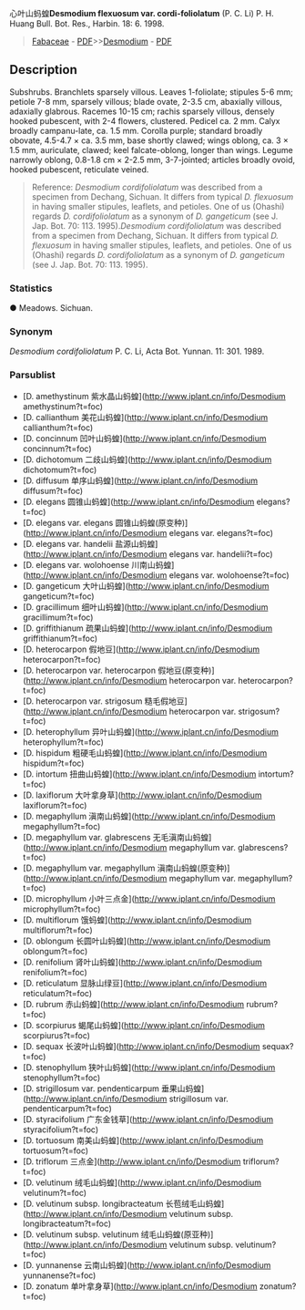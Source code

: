 心叶山蚂蝗**Desmodium flexuosum var. cordi-foliolatum** (P. C. Li) P. H. Huang Bull. Bot. Res., Harbin. 18: 6. 1998.

> [Fabaceae](http://www.iplant.cn/info/Fabaceae?t=foc) - [PDF](http://www.iplant.cn/foc/pdf/Fabaceae.pdf)>>[Desmodium](http://www.iplant.cn/info/Desmodium?t=foc) - [PDF](http://www.iplant.cn/foc/pdf/Desmodium.pdf)
## Description

Subshrubs. Branchlets sparsely villous. Leaves 1-foliolate; stipules 5-6 mm; petiole 7-8 mm, sparsely villous; blade ovate, 2-3.5 cm, abaxially villous, adaxially glabrous. Racemes 10-15 cm; rachis sparsely villous, densely hooked pubescent, with 2-4 flowers, clustered. Pedicel ca. 2 mm. Calyx broadly campanu-late, ca. 1.5 mm. Corolla purple; standard broadly obovate, 4.5-4.7 × ca. 3.5 mm, base shortly clawed; wings oblong, ca. 3 × 1.5 mm, auriculate, clawed; keel falcate-oblong, longer than wings. Legume narrowly oblong, 0.8-1.8 cm × 2-2.5 mm, 3-7-jointed; articles broadly ovoid, hooked pubescent, reticulate veined.

> Reference: 
>*Desmodium cordifoliolatum* was described from a specimen from Dechang, Sichuan. It differs from typical *D. flexuosum* in having smaller stipules, leaflets, and petioles. One of us (Ohashi) regards *D. cordifoliolatum* as a synonym of *D. gangeticum* (see J. Jap. Bot. 70: 113. 1995).*Desmodium cordifoliolatum* was described from a specimen from Dechang, Sichuan. It differs from typical *D. flexuosum* in having smaller stipules, leaflets, and petioles. One of us (Ohashi) regards *D. cordifoliolatum* as a synonym of *D. gangeticum* (see J. Jap. Bot. 70: 113. 1995).

### Statistics
● Meadows. Sichuan.

### Synonym
*Desmodium cordifoliolatum* P. C. Li, Acta Bot. Yunnan. 11: 301. 1989.

### Parsublist

* [D.  amethystinum  紫水晶山蚂蝗](http://www.iplant.cn/info/Desmodium amethystinum?t=foc)
* [D.  callianthum  美花山蚂蝗](http://www.iplant.cn/info/Desmodium callianthum?t=foc)
* [D.  concinnum  凹叶山蚂蝗](http://www.iplant.cn/info/Desmodium concinnum?t=foc)
* [D.  dichotomum  二歧山蚂蝗](http://www.iplant.cn/info/Desmodium dichotomum?t=foc)
* [D.  diffusum  单序山蚂蝗](http://www.iplant.cn/info/Desmodium diffusum?t=foc)
* [D.  elegans  圆锥山蚂蝗](http://www.iplant.cn/info/Desmodium elegans?t=foc)
* [D.  elegans var. elegans  圆锥山蚂蝗(原变种)](http://www.iplant.cn/info/Desmodium elegans var. elegans?t=foc)
* [D.  elegans var. handelii  盐源山蚂蝗](http://www.iplant.cn/info/Desmodium elegans var. handelii?t=foc)
* [D.  elegans var. wolohoense  川南山蚂蝗](http://www.iplant.cn/info/Desmodium elegans var. wolohoense?t=foc)
* [D.  gangeticum  大叶山蚂蝗](http://www.iplant.cn/info/Desmodium gangeticum?t=foc)
* [D.  gracillimum  细叶山蚂蝗](http://www.iplant.cn/info/Desmodium gracillimum?t=foc)
* [D.  griffithianum  疏果山蚂蝗](http://www.iplant.cn/info/Desmodium griffithianum?t=foc)
* [D.  heterocarpon  假地豆](http://www.iplant.cn/info/Desmodium heterocarpon?t=foc)
* [D.  heterocarpon var. heterocarpon  假地豆(原变种)](http://www.iplant.cn/info/Desmodium heterocarpon var. heterocarpon?t=foc)
* [D.  heterocarpon var. strigosum  糙毛假地豆](http://www.iplant.cn/info/Desmodium heterocarpon var. strigosum?t=foc)
* [D.  heterophyllum  异叶山蚂蝗](http://www.iplant.cn/info/Desmodium heterophyllum?t=foc)
* [D.  hispidum  粗硬毛山蚂蝗](http://www.iplant.cn/info/Desmodium hispidum?t=foc)
* [D.  intortum  扭曲山蚂蝗](http://www.iplant.cn/info/Desmodium intortum?t=foc)
* [D.  laxiflorum  大叶拿身草](http://www.iplant.cn/info/Desmodium laxiflorum?t=foc)
* [D.  megaphyllum  滇南山蚂蝗](http://www.iplant.cn/info/Desmodium megaphyllum?t=foc)
* [D.  megaphyllum var. glabrescens  无毛滇南山蚂蝗](http://www.iplant.cn/info/Desmodium megaphyllum var. glabrescens?t=foc)
* [D.  megaphyllum var. megaphyllum  滇南山蚂蝗(原变种)](http://www.iplant.cn/info/Desmodium megaphyllum var. megaphyllum?t=foc)
* [D.  microphyllum  小叶三点金](http://www.iplant.cn/info/Desmodium microphyllum?t=foc)
* [D.  multiflorum  饿蚂蝗](http://www.iplant.cn/info/Desmodium multiflorum?t=foc)
* [D.  oblongum  长圆叶山蚂蝗](http://www.iplant.cn/info/Desmodium oblongum?t=foc)
* [D.  renifolium  肾叶山蚂蝗](http://www.iplant.cn/info/Desmodium renifolium?t=foc)
* [D.  reticulatum  显脉山绿豆](http://www.iplant.cn/info/Desmodium reticulatum?t=foc)
* [D.  rubrum  赤山蚂蝗](http://www.iplant.cn/info/Desmodium rubrum?t=foc)
* [D.  scorpiurus  蝎尾山蚂蝗](http://www.iplant.cn/info/Desmodium scorpiurus?t=foc)
* [D.  sequax  长波叶山蚂蝗](http://www.iplant.cn/info/Desmodium sequax?t=foc)
* [D.  stenophyllum  狭叶山蚂蝗](http://www.iplant.cn/info/Desmodium stenophyllum?t=foc)
* [D.  strigillosum var. pendenticarpum  垂果山蚂蝗](http://www.iplant.cn/info/Desmodium strigillosum var. pendenticarpum?t=foc)
* [D.  styracifolium  广东金钱草](http://www.iplant.cn/info/Desmodium styracifolium?t=foc)
* [D.  tortuosum  南美山蚂蝗](http://www.iplant.cn/info/Desmodium tortuosum?t=foc)
* [D.  triflorum  三点金](http://www.iplant.cn/info/Desmodium triflorum?t=foc)
* [D.  velutinum  绒毛山蚂蝗](http://www.iplant.cn/info/Desmodium velutinum?t=foc)
* [D.  velutinum subsp. longibracteatum  长苞绒毛山蚂蝗](http://www.iplant.cn/info/Desmodium velutinum subsp. longibracteatum?t=foc)
* [D.  velutinum subsp. velutinum  绒毛山蚂蝗(原亚种)](http://www.iplant.cn/info/Desmodium velutinum subsp. velutinum?t=foc)
* [D.  yunnanense  云南山蚂蝗](http://www.iplant.cn/info/Desmodium yunnanense?t=foc)
* [D.  zonatum  单叶拿身草](http://www.iplant.cn/info/Desmodium zonatum?t=foc)
